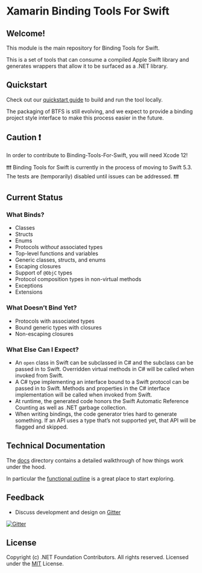 # Xamarin Binding Tools For Swift

## Welcome!

This module is the main repository for Binding Tools for Swift.

This is a set of tools that can consume a compiled Apple Swift library and generates wrappers that allow it to be surfaced as a .NET library.

## Quickstart

Check out our [quickstart guide](QUICKSTART.md) to build and run the tool locally.

The packaging of BTFS is still evolving, and we expect to provide a binding project style interface to make this process easier in the future.

## Caution ❗

In order to contribute to Binding-Tools-For-Swift, you will need Xcode 12!

❗❗❗
Binding Tools for Swift is currently in the process of moving to Swift 5.3. The tests are (temporarily) disabled until issues can be addressed.
❗❗❗

## Current Status

### What Binds?
- Classes
- Structs
- Enums
- Protocols *without* associated types
- Top-level functions and variables
- Generic classes, structs, and enums
- Escaping closures
- Support of `@ObjC` types
- Protocol composition types in non-virtual methods
- Exceptions
- Extensions

### What Doesn’t Bind Yet?
- Protocols with associated types
- Bound generic types with closures
- Non-escaping closures

### What Else Can I Expect?
- An `open` class in Swift can be subclassed in C# and the subclass can be passed in to Swift. Overridden virtual methods in C# will be called when invoked from Swift.
- A C# type implementing an interface bound to a Swift protocol can be passed in to Swift. Methods and properties in the C# interface implementation will be called when invoked from Swift.
- At runtime, the generated code honors the Swift Automatic Reference Counting as well as .NET garbage collection.
- When writing bindings, the code generator tries hard to generate something. If an API uses a type that’s not supported yet, that API will be flagged and skipped.

## Technical Documentation

The [docs](https://github.com/xamarin/binding-tools-for-swift/tree/main/docs) directory contains a detailed walkthrough of how things work under the hood.

In particular the [functional outline](https://github.com/xamarin/binding-tools-for-swift/blob/main/docs/FunctionalOutline.md) is a great place to start exploring.

## Feedback

- Discuss development and design on [Gitter](https://gitter.im/xamarin/xamarin-macios)

[![Gitter](https://badges.gitter.im/Join%20Chat.svg)](https://gitter.im/xamarin/xamarin-macios?utm_source=badge&utm_medium=badge&utm_campaign=pr-badge&utm_content=badge)

## License

Copyright (c) .NET Foundation Contributors. All rights reserved.
Licensed under the [MIT](https://github.com/xamarin/binding-tools-for-swift/blob/main/LICENSE) License.
